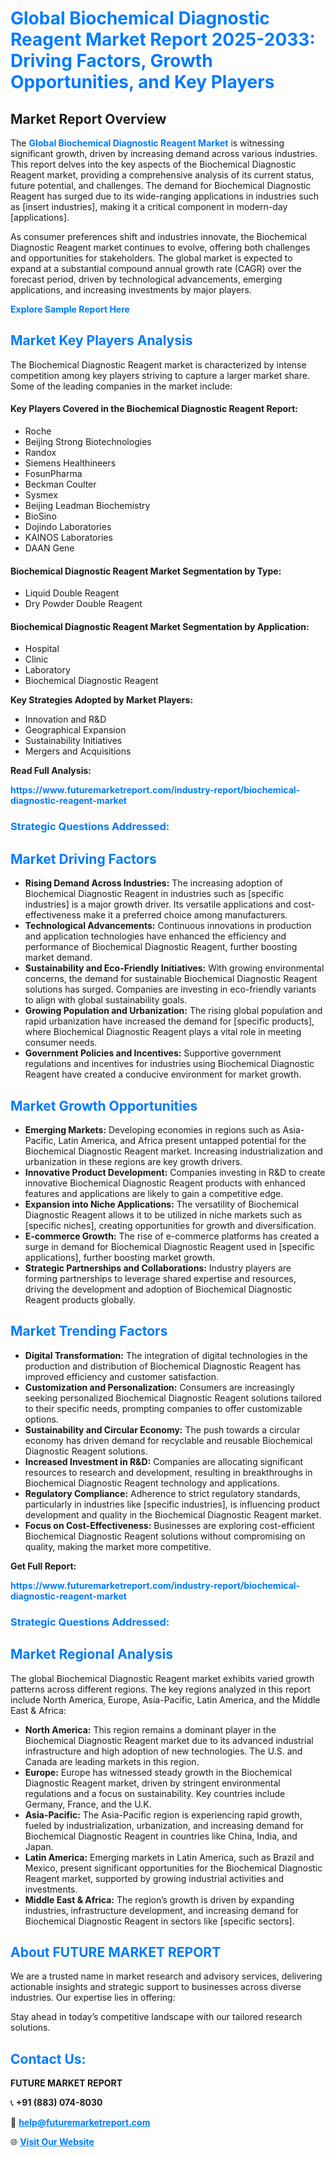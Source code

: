 <h1 style="color: #007BFF;">Global Biochemical Diagnostic Reagent Market Report 2025-2033: Driving Factors, Growth Opportunities, and Key Players</h1>

<section id="overview">
<h2>Market Report Overview</h2>
<p>The <a href="https://www.futuremarketreport.com/industry-report/biochemical-diagnostic-reagent-market" style="color: #007BFF; text-decoration: none;"><strong>Global Biochemical Diagnostic Reagent Market</strong></a> is witnessing significant growth, driven by increasing demand across various industries. This report delves into the key aspects of the Biochemical Diagnostic Reagent market, providing a comprehensive analysis of its current status, future potential, and challenges. The demand for Biochemical Diagnostic Reagent has surged due to its wide-ranging applications in industries such as [insert industries], making it a critical component in modern-day [applications].</p>
<p>As consumer preferences shift and industries innovate, the Biochemical Diagnostic Reagent market continues to evolve, offering both challenges and opportunities for stakeholders. The global market is expected to expand at a substantial compound annual growth rate (CAGR) over the forecast period, driven by technological advancements, emerging applications, and increasing investments by major players.</p>
</section>

<section id="overview">
<p><a href="https://www.futuremarketreport.com/request-sample/reportId=122110" style="color: #007BFF; text-decoration: none;"><strong>Explore Sample Report Here</strong></a></p>
</section>

<section id="key-players">
<h2 style="color: #007BFF;">Market Key Players Analysis</h2>
<p>The Biochemical Diagnostic Reagent market is characterized by intense competition among key players striving to capture a larger market share. Some of the leading companies in the market include:</p>
<h4>Key Players Covered in the Biochemical Diagnostic Reagent Report:</h4>
<ul><li>Roche</li><li>Beijing Strong Biotechnologies</li><li>Randox</li><li>Siemens Healthineers</li><li>FosunPharma</li><li>Beckman Coulter</li><li>Sysmex</li><li>Beijing Leadman Biochemistry</li><li>BioSino</li><li>Dojindo Laboratories</li><li>KAINOS Laboratories</li><li>DAAN Gene</li></ul>
<h4>Biochemical Diagnostic Reagent Market Segmentation by Type:</h4>
<ul><li>Liquid Double Reagent</li><li>Dry Powder Double Reagent</li></ul>

<h4>Biochemical Diagnostic Reagent Market Segmentation by Application:</h4>
<ul><li>Hospital</li><li>Clinic</li><li>Laboratory</li><li>Biochemical Diagnostic Reagent</li></ul>
<p><strong>Key Strategies Adopted by Market Players:</strong></p>
<ul>
<li>Innovation and R&D</li>
<li>Geographical Expansion</li>
<li>Sustainability Initiatives</li>
<li>Mergers and Acquisitions</li>
</ul>
</section>

<section>
<p><strong>Read Full Analysis: </strong></p><a href="https://www.futuremarketreport.com/industry-report/biochemical-diagnostic-reagent-market" style="color: #007BFF; text-decoration: none;"><strong>https://www.futuremarketreport.com/industry-report/biochemical-diagnostic-reagent-market</strong></a>
<h3 style="color: #007BFF;">Strategic Questions Addressed:</h3>
</section>

<section id="driving-factors">
<h2 style="color: #007BFF;">Market Driving Factors</h2>
<ul>
<li><strong>Rising Demand Across Industries:</strong> The increasing adoption of Biochemical Diagnostic Reagent in industries such as [specific industries] is a major growth driver. Its versatile applications and cost-effectiveness make it a preferred choice among manufacturers.</li>
<li><strong>Technological Advancements:</strong> Continuous innovations in production and application technologies have enhanced the efficiency and performance of Biochemical Diagnostic Reagent, further boosting market demand.</li>
<li><strong>Sustainability and Eco-Friendly Initiatives:</strong> With growing environmental concerns, the demand for sustainable Biochemical Diagnostic Reagent solutions has surged. Companies are investing in eco-friendly variants to align with global sustainability goals.</li>
<li><strong>Growing Population and Urbanization:</strong> The rising global population and rapid urbanization have increased the demand for [specific products], where Biochemical Diagnostic Reagent plays a vital role in meeting consumer needs.</li>
<li><strong>Government Policies and Incentives:</strong> Supportive government regulations and incentives for industries using Biochemical Diagnostic Reagent have created a conducive environment for market growth.</li>
</ul>
</section>

<section id="growth-opportunities">
<h2 style="color: #007BFF;">Market Growth Opportunities</h2>
<ul>
<li><strong>Emerging Markets:</strong> Developing economies in regions such as Asia-Pacific, Latin America, and Africa present untapped potential for the Biochemical Diagnostic Reagent market. Increasing industrialization and urbanization in these regions are key growth drivers.</li>
<li><strong>Innovative Product Development:</strong> Companies investing in R&D to create innovative Biochemical Diagnostic Reagent products with enhanced features and applications are likely to gain a competitive edge.</li>
<li><strong>Expansion into Niche Applications:</strong> The versatility of Biochemical Diagnostic Reagent allows it to be utilized in niche markets such as [specific niches], creating opportunities for growth and diversification.</li>
<li><strong>E-commerce Growth:</strong> The rise of e-commerce platforms has created a surge in demand for Biochemical Diagnostic Reagent used in [specific applications], further boosting market growth.</li>
<li><strong>Strategic Partnerships and Collaborations:</strong> Industry players are forming partnerships to leverage shared expertise and resources, driving the development and adoption of Biochemical Diagnostic Reagent products globally.</li>
</ul>
</section>

<section id="trending-factors">
<h2 style="color: #007BFF;">Market Trending Factors</h2>
<ul>
<li><strong>Digital Transformation:</strong> The integration of digital technologies in the production and distribution of Biochemical Diagnostic Reagent has improved efficiency and customer satisfaction.</li>
<li><strong>Customization and Personalization:</strong> Consumers are increasingly seeking personalized Biochemical Diagnostic Reagent solutions tailored to their specific needs, prompting companies to offer customizable options.</li>
<li><strong>Sustainability and Circular Economy:</strong> The push towards a circular economy has driven demand for recyclable and reusable Biochemical Diagnostic Reagent solutions.</li>
<li><strong>Increased Investment in R&D:</strong> Companies are allocating significant resources to research and development, resulting in breakthroughs in Biochemical Diagnostic Reagent technology and applications.</li>
<li><strong>Regulatory Compliance:</strong> Adherence to strict regulatory standards, particularly in industries like [specific industries], is influencing product development and quality in the Biochemical Diagnostic Reagent market.</li>
<li><strong>Focus on Cost-Effectiveness:</strong> Businesses are exploring cost-efficient Biochemical Diagnostic Reagent solutions without compromising on quality, making the market more competitive.</li>
</ul>
</section>

<section>
<p><strong>Get Full Report: </strong></p><a href="https://www.futuremarketreport.com/industry-report/biochemical-diagnostic-reagent-market" style="color: #007BFF; text-decoration: none;"><strong>https://www.futuremarketreport.com/industry-report/biochemical-diagnostic-reagent-market</strong></a>
<h3 style="color: #007BFF;">Strategic Questions Addressed:</h3>
</section>


<section id="regional-analysis">
<h2 style="color: #007BFF;">Market Regional Analysis</h2>
<p>The global Biochemical Diagnostic Reagent market exhibits varied growth patterns across different regions. The key regions analyzed in this report include North America, Europe, Asia-Pacific, Latin America, and the Middle East & Africa:</p>
<ul>
<li><strong>North America:</strong> This region remains a dominant player in the Biochemical Diagnostic Reagent market due to its advanced industrial infrastructure and high adoption of new technologies. The U.S. and Canada are leading markets in this region.</li>
<li><strong>Europe:</strong> Europe has witnessed steady growth in the Biochemical Diagnostic Reagent market, driven by stringent environmental regulations and a focus on sustainability. Key countries include Germany, France, and the U.K.</li>
<li><strong>Asia-Pacific:</strong> The Asia-Pacific region is experiencing rapid growth, fueled by industrialization, urbanization, and increasing demand for Biochemical Diagnostic Reagent in countries like China, India, and Japan.</li>
<li><strong>Latin America:</strong> Emerging markets in Latin America, such as Brazil and Mexico, present significant opportunities for the Biochemical Diagnostic Reagent market, supported by growing industrial activities and investments.</li>
<li><strong>Middle East & Africa:</strong> The region’s growth is driven by expanding industries, infrastructure development, and increasing demand for Biochemical Diagnostic Reagent in sectors like [specific sectors].</li>
</ul>
</section>

<footer>
<h2 style="color: #007BFF;">About FUTURE MARKET REPORT</h2>
<p>We are a trusted name in market research and advisory services, delivering actionable insights and strategic support to businesses across diverse industries. Our expertise lies in offering:</p>

<p>Stay ahead in today’s competitive landscape with our tailored research solutions.</p>

<h2 style="color: #007BFF;">Contact Us:</h2>
<p><strong>FUTURE MARKET REPORT</strong></p>
<p>📞 <strong>+91 (883) 074-8030</strong></p>
<p>📧 <strong><a href="mailto:help@futuremarketreport.com" style="color: #007BFF;">help@futuremarketreport.com</a></strong></p>
<p>🌐 <strong><a href="https://www.futuremarketreport.com/" style="color: #007BFF;">Visit Our Website</a></strong></p>
</footer>